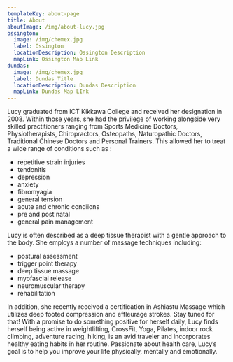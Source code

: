 ```yaml
---
templateKey: about-page
title: About
aboutImage: /img/about-lucy.jpg
ossington:
  image: /img/chemex.jpg
  label: Ossington
  locationDescription: Ossington Description
  mapLink: Ossington Map Link
dundas:
  image: /img/chemex.jpg
  label: Dundas Title
  locationDescription: Dundas Description
  mapLink: Dundas Map LInk
---
```

Lucy graduated from ICT Kikkawa College and received her designation in 2008. Within those years, she had the privilege of working alongside very skilled practitioners ranging from Sports Medicine Doctors, Physiotherapists, Chiropractors, Osteopaths, Naturopathic Doctors, Traditional Chinese Doctors and Personal Trainers. This allowed her to treat a wide range of conditions such as : 

* repetitive strain injuries
* tendonitis
* depression 
* anxiety
* fibromyagia
* general tension
* acute and chronic condiions
* pre and post natal
* general pain management

Lucy is often described as a deep tissue therapist with a gentle approach to the body. She employs a number of massage techniques including: 

* postural assessment
* trigger point therapy 
* deep tissue massage 
* myofascial release
* neuromuscular therapy 
* rehabilitation

In addition, she recently received a certification in Ashiastu Massage which utilizes deep footed compression and effleurage strokes. Stay tuned for that!
With a promise to do something positive for herself daily, Lucy finds herself being active in weightlifting, CrossFit, Yoga, Pilates, indoor rock climbing, adventure racing, hiking, is an avid traveler and incorporates healthy eating habits in her routine.
Passionate about health care, Lucy’s goal is to help you improve your life physically, mentally and emotionally.
